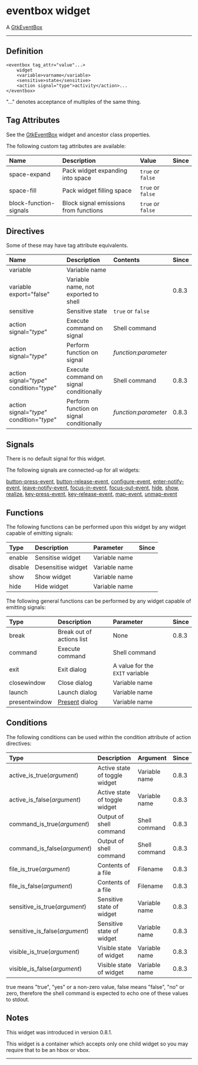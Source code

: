 # eventbox widget #

A [GtkEventBox](http://developer.gnome.org/gtk2/2.24/GtkEventBox.html)


---


## Definition ##

```
<eventbox tag_attr="value"...>
	widget
	<variable>varname</variable>
	<sensitive>state</sensitive>
	<action signal="type">activity</action>...
</eventbox>
```

"..." denotes acceptance of multiples of the same thing.

## Tag Attributes ##

See the [GtkEventBox](http://developer.gnome.org/gtk2/2.24/GtkEventBox.html#GtkEventBox.object-hierarchy) widget and ancestor class properties.

The following custom tag attributes are available:

| **Name** | **Description** | **Value** | **Since** |
|:---------|:----------------|:----------|:----------|
| space-expand | Pack widget expanding into space | `true` or `false` |  |
| space-fill | Pack widget filling space | `true` or `false` |  |
| block-function-signals | Block signal emissions from functions | `true` or `false` |  |

## Directives ##

Some of these may have tag attribute equivalents.

| **Name** | **Description** | **Contents** | **Since** |
|:---------|:----------------|:-------------|:----------|
| variable | Variable name |  |  |
| variable export="false" | Variable name, not exported to shell |  | 0.8.3 |
| sensitive | Sensitive state | `true` or `false` |  |
| action signal="_type_" | Execute command on signal | Shell command |  |
| action signal="_type_" | Perform function on signal | _function_:_parameter_ |  |
| action signal="_type_" condition="_type_" | Execute command on signal conditionally | Shell command | 0.8.3 |
| action signal="_type_" condition="_type_" | Perform function on signal conditionally | _function_:_parameter_ | 0.8.3 |

## Signals ##

There is no default signal for this widget.

The following signals are connected-up for all widgets:

[button-press-event](http://developer.gnome.org/gtk2/2.24/GtkWidget.html#GtkWidget-button-press-event), [button-release-event](http://developer.gnome.org/gtk2/2.24/GtkWidget.html#GtkWidget-button-release-event), [configure-event](http://developer.gnome.org/gtk2/2.24/GtkWidget.html#GtkWidget-configure-event), [enter-notify-event](http://developer.gnome.org/gtk2/2.24/GtkWidget.html#GtkWidget-enter-notify-event), [leave-notify-event](http://developer.gnome.org/gtk2/2.24/GtkWidget.html#GtkWidget-leave-notify-event), [focus-in-event](http://developer.gnome.org/gtk2/2.24/GtkWidget.html#GtkWidget-focus-in-event), [focus-out-event](http://developer.gnome.org/gtk2/2.24/GtkWidget.html#GtkWidget-focus-out-event), [hide](http://developer.gnome.org/gtk2/2.24/GtkWidget.html#GtkWidget-hide), [show](http://developer.gnome.org/gtk2/2.24/GtkWidget.html#GtkWidget-show), [realize](http://developer.gnome.org/gtk2/2.24/GtkWidget.html#GtkWidget-realize), [key-press-event](http://developer.gnome.org/gtk2/2.24/GtkWidget.html#GtkWidget-key-press-event), [key-release-event](http://developer.gnome.org/gtk2/2.24/GtkWidget.html#GtkWidget-key-release-event), [map-event](http://developer.gnome.org/gtk2/2.24/GtkWidget.html#GtkWidget-map-event), [unmap-event](http://developer.gnome.org/gtk2/2.24/GtkWidget.html#GtkWidget-unmap-event)

## Functions ##

The following functions can be performed upon this widget by any widget capable of emitting signals:

| **Type** | **Description** | **Parameter** | **Since** |
|:---------|:----------------|:--------------|:----------|
| enable | Sensitise widget | Variable name |  |
| disable | Desensitise widget | Variable name |  |
| show | Show widget | Variable name |  |
| hide | Hide widget | Variable name |  |

The following general functions can be performed by any widget capable of emitting signals:

| **Type** | **Description** | **Parameter** | **Since** |
|:---------|:----------------|:--------------|:----------|
| break | Break out of actions list | None | 0.8.3 |
| command | Execute command | Shell command |  |
| exit | Exit dialog | A value for the `EXIT` variable |  |
| closewindow | Close dialog | Variable name |  |
| launch | Launch dialog | Variable name |  |
| presentwindow | [Present](http://developer.gnome.org/gtk2/2.24/GtkWindow.html#gtk-window-present) dialog | Variable name |  |

## Conditions ##

The following conditions can be used within the condition attribute of action directives:

| **Type** | **Description** | **Argument** | **Since** |
|:---------|:----------------|:-------------|:----------|
| active\_is\_true(_argument_) | Active state of toggle widget | Variable name | 0.8.3 |
| active\_is\_false(_argument_) | Active state of toggle widget | Variable name | 0.8.3 |
| command\_is\_true(_argument_) | Output of shell command | Shell command | 0.8.3 |
| command\_is\_false(_argument_) | Output of shell command | Shell command | 0.8.3 |
| file\_is\_true(_argument_) | Contents of a file | Filename | 0.8.3 |
| file\_is\_false(_argument_) | Contents of a file | Filename | 0.8.3 |
| sensitive\_is\_true(_argument_) | Sensitive state of widget | Variable name | 0.8.3 |
| sensitive\_is\_false(_argument_) | Sensitive state of widget | Variable name | 0.8.3 |
| visible\_is\_true(_argument_) | Visible state of widget | Variable name | 0.8.3 |
| visible\_is\_false(_argument_) | Visible state of widget | Variable name | 0.8.3 |

true means "true", "yes" or a non-zero value, false means "false", "no" or zero, therefore the shell command is expected to echo one of these values to stdout.

## Notes ##

This widget was introduced in version 0.8.1.

This widget is a container which accepts only one child widget so you may require that to be an hbox or vbox.


---
